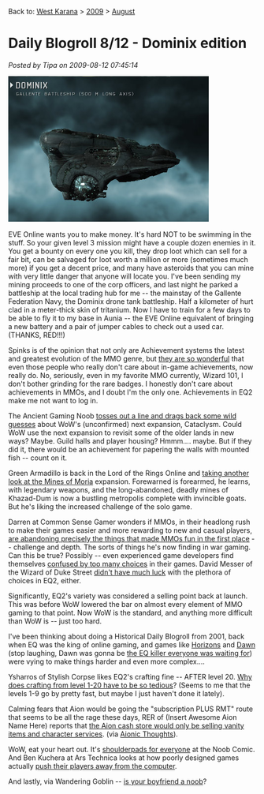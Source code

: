 Back to: [West Karana](/posts/westkarana.md) > [2009](/posts/2009/westkarana.md) > [August](./westkarana.md)
# Daily Blogroll 8/12 - Dominix edition

*Posted by Tipa on 2009-08-12 07:45:14*

![It looks better on the inside.](../../../uploads/2009/08/ExeFile-2009-08-11-22-18-43-82.jpg "It looks better on the inside.")

EVE Online wants you to make money. It's hard NOT to be swimming in the stuff. So your given level 3 mission might have a couple dozen enemies in it. You get a bounty on every one you kill, they drop loot which can sell for a fair bit, can be salvaged for loot worth a million or more (sometimes much more) if you get a decent price, and many have asteroids that you can mine with very little danger that anyone will locate you. I've been sending my mining proceeds to one of the corp officers, and last night he parked a battleship at the local trading hub for me -- the mainstay of the Gallente Federation Navy, the Dominix drone tank battleship. Half a kilometer of hurt clad in a meter-thick skin of tritanium. Now I have to train for a few days to be able to fly it to my base in Aunia -- the EVE Online equivalent of bringing a new battery and a pair of jumper cables to check out a used car. (THANKS, RED!!!)

Spinks is of the opinion that not only are Achievement systems the latest and greatest evolution of the MMO genre, but [they are so wonderful](http://spinksville.wordpress.com/2009/08/12/achievements-for-non-achievers/) that even those people who really don't care about in-game achievements, now really do. No, seriously, even in my favorite MMO currently, Wizard 101, I don't bother grinding for the rare badges. I honestly don't care about achievements in MMOs, and I doubt I'm the only one. Achievements in EQ2 make me not want to log in.

The Ancient Gaming Noob [tosses out a line and drags back some wild guesses](http://tagn.wordpress.com/2009/08/11/the-approaching-cataclysm/) about WoW's (unconfirmed) next expansion, Cataclysm. Could WoW use the next expansion to revisit some of the older lands in new ways? Maybe. Guild halls and player housing? Hmmm.... maybe. But if they did it, there would be an achievement for papering the walls with mounted fish -- count on it.

Green Armadillo is back in the Lord of the Rings Online and [taking another look at the Mines of Moria](http://playervsdeveloper.blogspot.com/2009/08/more-early-re-impressions-of-moria.html) expansion. Forewarned is forearmed, he learns, with legendary weapons, and the long-abandoned, deadly mines of Khazad-Dum is now a bustling metropolis complete with invincible goats. But he's liking the increased challenge of the solo game.

Darren at Common Sense Gamer wonders if MMOs, in their headlong rush to make their games easier and more rewarding to new and casual players, [are abandoning precisely the things that made MMOs fun in the first place](http://commonsensegamer.com/?p=1435) -- challenge and depth. The sorts of things he's now finding in war gaming. Can this be true? Possibly -- even experienced game developers find themselves [confused by too many choices](http://www.wolfsheadonline.com/?p=2570) in their games. David Messer of the Wizard of Duke Street [didn't have much luck](http://dukestreet.org/archives/004713.html) with the plethora of choices in EQ2, either. 

Significantly, EQ2's variety was considered a selling point back at launch. This was before WoW lowered the bar on almost every element of MMO gaming to that point. Now WoW is the standard, and anything more difficult than WoW is -- just too hard.

I've been thinking about doing a Historical Daily Blogroll from 2001, back when EQ was the king of online gaming, and games like [Horizons](http://www.istaria.com/) and [Dawn](http://www.glitchless.com/dawn.html) (stop laughing, Dawn was gonna be [the EQ killer everyone was waiting for](http://www.sharkyforums.com/archive/index.php/t-105220.html)) were vying to make things harder and even more complex....

Ysharros of Stylish Corpse likes EQ2's crafting fine -- AFTER level 20. [Why does crafting from level 1-20 have to be so tedious](http://stylishcorpse.wordpress.com/2009/08/12/only-hurt-20-levels/)? (Seems to me that the levels 1-9 go by pretty fast, but maybe I just haven't done it lately).

Calming fears that Aion would be going the "subscription PLUS RMT" route that seems to be all the rage these days, RER of (Insert Awesome Aion Name Here) reports that [the Aion cash store would only be selling vanity items and character services](http://insert-awesome-aion-name.blogspot.com/2009/08/micro-transactions.html). (via [Aionic Thoughts](http://aionicthoughts.wordpress.com/2009/08/11/new-information-from-ayase-calms-my-worries/)).

WoW, eat your heart out. It's [shoulderpads for everyone](http://www.thenoobcomic.com/index.php?pos=357) at the Noob Comic. And Ben Kuchera at Ars Technica looks at how poorly designed games actually [push their players away from the computer](http://arstechnica.com/gaming/news/2009/08/why-we-quit-the-moments-that-push-us-away-from-gaming.ars).

And lastly, via Wandering Goblin -- [is your boyfriend a noob](http://www.wanderinggoblin.com/2009/08/11/n00b-boyfriend-disappoints/)?

